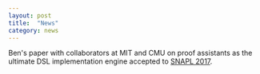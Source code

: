 ```yaml
---
layout: post
title:  "News"
category: news
---
```


Ben's paper with collaborators at MIT and CMU on proof assistants as the ultimate DSL implementation engine accepted to [SNAPL 2017](https://snapl.org/2017/index.html).
